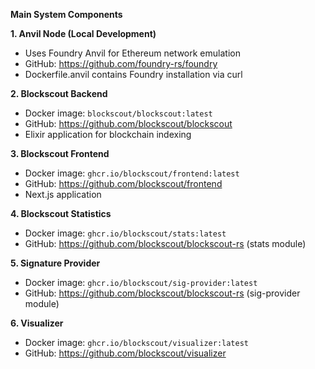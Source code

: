 **Main System Components**

**1. Anvil Node (Local Development)**
- Uses Foundry Anvil for Ethereum network emulation
- GitHub: https://github.com/foundry-rs/foundry
- Dockerfile.anvil contains Foundry installation via curl

**2. Blockscout Backend**
- Docker image: `blockscout/blockscout:latest`
- GitHub: https://github.com/blockscout/blockscout
- Elixir application for blockchain indexing

**3. Blockscout Frontend**
- Docker image: `ghcr.io/blockscout/frontend:latest`
- GitHub: https://github.com/blockscout/frontend
- Next.js application

**4. Blockscout Statistics**
- Docker image: `ghcr.io/blockscout/stats:latest`
- GitHub: https://github.com/blockscout/blockscout-rs (stats module)

**5. Signature Provider**
- Docker image: `ghcr.io/blockscout/sig-provider:latest`
- GitHub: https://github.com/blockscout/blockscout-rs (sig-provider module)

**6. Visualizer**
- Docker image: `ghcr.io/blockscout/visualizer:latest`
- GitHub: https://github.com/blockscout/visualizer